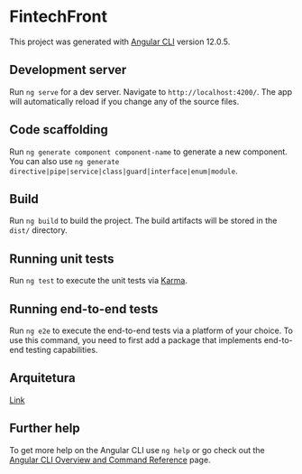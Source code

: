 # FintechFront

This project was generated with [Angular CLI](https://github.com/angular/angular-cli) version 12.0.5.

## Development server

Run `ng serve` for a dev server. Navigate to `http://localhost:4200/`. The app will automatically reload if you change any of the source files.

## Code scaffolding

Run `ng generate component component-name` to generate a new component. You can also use `ng generate directive|pipe|service|class|guard|interface|enum|module`.

## Build

Run `ng build` to build the project. The build artifacts will be stored in the `dist/` directory.

## Running unit tests

Run `ng test` to execute the unit tests via [Karma](https://karma-runner.github.io).

## Running end-to-end tests

Run `ng e2e` to execute the end-to-end tests via a platform of your choice. To use this command, you need to first add a package that implements end-to-end testing capabilities.

## Arquitetura

<a href="https://drive.google.com/file/d/1tySpfzdi-K81I8ZJr952QJfAh674n_du/view?usp=sharing">Link</a>

## Further help

To get more help on the Angular CLI use `ng help` or go check out the [Angular CLI Overview and Command Reference](https://angular.io/cli) page.
